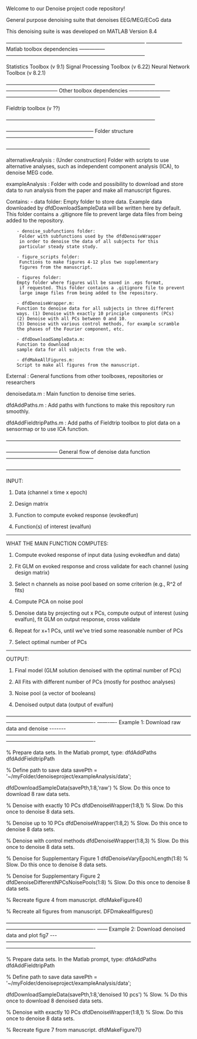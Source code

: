 Welcome to our Denoise project code repository!

General purpose denoising suite that denoises EEG/MEG/ECoG data

This denoising suite is was developed on MATLAB Version 8.4

———————————————————————————
——————— Matlab toolbox dependencies —————
———————————————————————————

Statistics Toolbox (v 9.1)
Signal Processing Toolbox (v 6.22)
Neural Network Toolbox (v 8.2.1)

—————————————————————————————
—————————— Other toolbox dependencies ————————
——————————————————————————————

Fieldtrip toolbox (v ??)

—————————————————————————————

————————————————— Folder structure —————————————————

————————————————————————————

alternativeAnalysis  :  (Under construction) Folder with 
		scripts to use alternative analyses, such as 
		independent component analysis (ICA), to denoise MEG code.

exampleAnalysis      :  Folder with code and possibility
		to download and store data to run analysis from 
		the paper and make all manuscript figures.
		
Contains: - data folder:
		Empty folder to store data. Example data downloaded 
		by dfdDownloadSampleData will be written here by default.
		This folder contains a .gitignore file to prevent 
		large data files from being added to the repository. 
		
		- denoise_subfunctions folder:
		 Folder with subfunctions used by the dfdDenoiseWrapper
		 in order to denoise the data of all subjects for this 
		 particular steady state study.
		 
		- figure_scripts folder:
		 Functions to make figures 4-12 plus two supplementary
		 figures from the manuscript.
		 
		- figures folder:
		Empty folder where figures will be saved in .eps format,
		 if requested. This folder contains a .gitignore file to prevent 
		 large image files from being added to the repository.
		 
		- dfdDenoiseWrapper.m:
		Function to denoise data for all subjects in three different
		ways. (1) Denoise with exactly 10 principle components (PCs) 
		(2) Denoise with all PCs between 0 and 10. 
		(3) Denoise with various control methods, for example scramble 
		the phases of the Fourier component, etc.
		
		- dfdDownloadSampleData.m: 
		Function to download
		sample data for all subjects from the web.
		
		- dfdMakeAllFigures.m:
		Script to make all figures from the manuscript.

External	 	     :  General functions from other 
		toolboxes, repositories or researchers 

denoisedata.m		 :  Main function to denoise time series.

dfdAddPaths.m		 :  Add paths with functions to make 
		this repository run smoothly.
		
dfdAddFieldtripPaths.m	: Add paths of Fieldtrip toolbox to plot
		data on a sensormap or to use ICA function.


——————————————————————————————————

—————————— General flow of denoise data function —————————————————

——————————————————————————————————

INPUT:

1) Data (channel x time x epoch)

2) Design matrix

3) Function to compute evoked response (evokedfun)

4) Function(s) of interest (evalfun)

---
WHAT THE MAIN FUNCTION COMPUTES:

1) Compute evoked response of input data (using evokedfun and data)

2) Fit GLM on evoked response and cross validate for each channel (using design matrix)

3) Select n channels as noise pool based on some criterion (e.g., R^2 of fits)

4) Compute PCA on noise pool

5) Denoise data by projecting out x PCs, compute output of interest (using evalfun), 
	fit GLM on output response, cross validate

6) Repeat for x+1 PCs, until we've tried some reasonable number of PCs

7) Select optimal number of PCs

---
OUTPUT:

1) Final model (GLM solution denoised with the optimal number of PCs)

2) All Fits with different number of PCs (mostly for posthoc analyses)

3) Noise pool (a vector of booleans)

4) Denoised output data (output of evalfun)

—————————————————————————————————————————————————————-
——-—- Example 1: Download raw data and denoise -------
—————————————————————————————————————————————————————-

% Prepare data sets.  In the Matlab prompt, type:
dfdAddPaths
dfdAddFieldtripPath

% Define path to save data
savePth = '~/myFolder/denoiseproject/exampleAnalysis/data';

dfdDownloadSampleData(savePth,1:8,'raw') % Slow. Do this once to download 8 raw data sets.

% Denoise with exactly 10 PCs
dfdDenoiseWrapper(1:8,1) 				 % Slow. Do this once to denoise 8 data sets.

% Denoise up to 10 PCs
dfdDenoiseWrapper(1:8,2) 				 % Slow. Do this once to denoise 8 data sets.

% Denoise with control methods
dfdDenoiseWrapper(1:8,3) 				 % Slow. Do this once to denoise 8 data sets.

% Denoise for Supplementary Figure 1
dfdDenoiseVaryEpochLength(1:8) 		     % Slow. Do this once to denoise 8 data sets.

% Denoise for Supplementary Figure 2
dfdDenoiseDifferentNPCsNoisePools(1:8) 	 % Slow. Do this once to denoise 8 data sets.


%  Recreate figure 4 from manuscript. 
dfdMakeFigure4()

%  Recreate all figures from manuscript. 
DFDmakeallfigures()

—————————————————————————————————————————————————————-
—— Example 2: Download denoised data and plot fig7 ---
—————————————————————————————————————————————————————-

% Prepare data sets.  In the Matlab prompt, type:
dfdAddPaths
dfdAddFieldtripPath

% Define path to save data
savePth = '~/myFolder/denoiseproject/exampleAnalysis/data';

dfdDownloadSampleData(savePth,1:8,'denoised 10 pcs') % Slow. 
										 % Do this once to download 8 denoised data sets.

% Denoise with exactly 10 PCs
dfdDenoiseWrapper(1:8,1) 				 % Slow. Do this once to denoise 8 data sets.

%  Recreate figure 7 from manuscript. 
dfdMakeFigure7()

